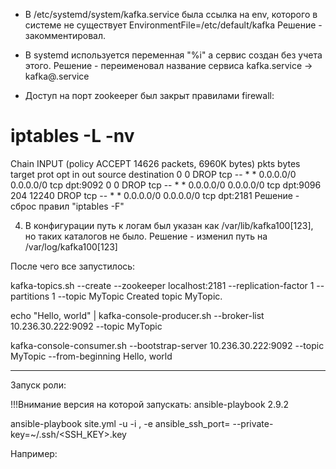 - В /etc/systemd/system/kafka.service была ссылка на env, которого в системе не существует EnvironmentFile=/etc/default/kafka
Решение - закомментировал.

- В systemd используется переменная "%i" а сервис создан без учета этого.
Решение - переименовал название сервиса kafka.service -> kafka@.service

- Доступ на порт zookeeper был закрыт правилами firewall:
# iptables -L -nv
Chain INPUT (policy ACCEPT 14626 packets, 6960K bytes)
 pkts bytes target     prot opt in     out     source               destination
    0     0 DROP       tcp  --  *      *       0.0.0.0/0            0.0.0.0/0            tcp dpt:9092
    0     0 DROP       tcp  --  *      *       0.0.0.0/0            0.0.0.0/0            tcp dpt:9096
  204 12240 DROP       tcp  --  *      *       0.0.0.0/0            0.0.0.0/0            tcp dpt:2181
Решение - сброс правил "iptables -F"

4. В конфигурации путь к логам был указан как /var/lib/kafka100[123], но таких каталогов не было.
Решение - изменил путь на /var/log/kafka100[123]

После чего все запустилось:

kafka-topics.sh --create --zookeeper localhost:2181 --replication-factor 1 --partitions 1 --topic MyTopic
Created topic MyTopic.

echo "Hello, world" | kafka-console-producer.sh --broker-list 10.236.30.222:9092 --topic MyTopic

kafka-console-consumer.sh --bootstrap-server 10.236.30.222:9092 --topic MyTopic --from-beginning
Hello, world


------------------------------------------
Запуск роли:

!!!Внимание версия на которой запускать:
ansible-playbook 2.9.2

ansible-playbook site.yml -u <USERNAME> -i <IP>, -e ansible_ssh_port=<PORT> --private-key=~/.ssh/<SSH_KEY>.key

Например:
